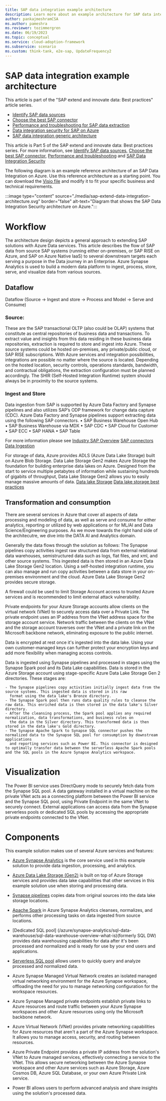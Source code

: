 ```yaml
---
title: SAP data integration example architecture
description: Learn more about an example architecture for SAP data integration.
author: pankajmeshramCSA
ms.author: pameshra
ms.reviewer: tozimmergren
ms.date: 06/19/2023
ms.topic: conceptual
ms.service: cloud-adoption-framework
ms.subservice: scenario
ms.custom: think-tank, e2e-sap, UpdateFrequency2
---
```


# SAP data integration example architecture

This article is part of the "SAP extend and innovate data: Best practices" article series.

- [Identify SAP data sources](./sap-lza-identify-sap-data-sources.md)
- [Choose the best SAP connector](./sap-lza-choose-azure-connectors.md)
- [Performance and troubleshooting for SAP data extraction](./sap-lza-data-extraction-performance-troubleshooting.md)
- [Data integration security for SAP on Azure](./sap-lza-data-integration-security.md)
- [SAP data integration generic architecture](./sap-lza-data-reference-architecture.md)

This article is Part 5 of the SAP extend and innovate data: Best practices series. For more information, see [Identify SAP data sources](./sap-lza-identify-sap-data-sources.md), [Choose the best SAP connector](./sap-lza-choose-azure-connectors.md), [Performance and troubleshooting](./sap-lza-data-extraction-performance-troubleshooting.md) and [SAP Data Integration Security](./sap-lza-data-integration-security.md)


The following diagram is an example reference architecture of an SAP Data Integration on Azure. Use this reference architecture as a starting point. You can download the [Visio file](https://raw.githubusercontent.com/microsoft/CloudAdoptionFramework/master/ready/sap-extend-data-integration-architecture.vsdx) and modify it to fit your specific business and technical requirements. 

:::image type="content" source="./media/sap-extend-data-integration-architecture.svg" border="false" alt-text="Diagram that shows the SAP Data Integration Security architecture on Azure.":::


# Workflow 

The architecture design depicts a general approach to extending SAP solutions with Azure Data services. This article describes the flow of SAP data from source SAP systems (running either on-premises, or SAP RISE on Azure, and SAP on Azure Native IaaS) to several downstream targets each serving a purpose in the Data journey in an Enterprise. Azure Synapse Analytics is used to build a modern data platform to ingest, process, store, serve, and visualize data from various sources. 

## Dataflow 
Dataflow (Source -> Ingest and store -> Process and Model -> Serve and Consume)

### Source:
These are the SAP transactional OLTP (also could be OLAP) systems that constitute as central repositories of business data and transactions. To extract value and insights from this data residing in these business data repositories, extraction is required to store and ingest into Azure. 
These source systems could be hosted on-premises, any private/public cloud, or SAP RISE subscriptions.  With Azure services and integration possibilities, integrations are possible no matter where the source is located. Depending on the hosted location, security controls, operations standards, bandwidth, and contractual obligations, the extraction configuration must be planned accordingly. The SHIR (Self-Hosted Integration Runtime) system should always be in proximity to the source systems.

### Ingest and Store 
Data ingestion from SAP is supported by Azure Data Factory and Synapse pipelines and also utilizes SAP’s ODP framework for change data capture (CDC).
Azure Data Factory and Synapse pipelines support extracting data using the following SAP connectors.
•	SAP Business Warehouse Open Hub
•	SAP Business Warehouse via MDX
•	SAP CDC
•	SAP Cloud for Customer
•	SAP ECC
•	SAP HANA
•	SAP Table

For more information please see 
[Industry SAP Overview](/azure/data-factory/industry-sap-overview)
[SAP connectors](/azure/data-factory/industry-sap-connectors)
[Data Ingestion](/azure/cloud-adoption-framework/scenarios/cloud-scale-analytics/best-practices/sap-data-ingestion)

For storage of data, Azure provides ADLS (Azure Data Lake Storage) built on Azure Blob Storage.
Data Lake Storage Gen2 makes Azure Storage the foundation for building enterprise data lakes on Azure. Designed from the start to service multiple petabytes of information while sustaining hundreds of gigabits of throughput, Data Lake Storage Gen2 allows you to easily manage massive amounts of data.
[Data lake Storage](/azure/storage/blobs/data-lake-storage-introduction)
[Data lake storage best practices](/azure/storage/blobs/data-lake-storage-best-practices)


## Transformation and consumption 
There are several services in Azure that cover all aspects of data processing and modeling of data, as well as serve and consume for either analytics, reporting or utilized by web applications or for ML/AI and Data Science/Engineering purposes. As we move towards the right hand side of the architecutre, we dive into the DATA AI and Analytics domain. 

Generally the data flows through the solution as follows: 
The Synapse pipelines copy activities ingest raw structured data from external relational data warehouses, semistructured data such as logs, flat files, and xml, and other source systems. This ingested data is then stored in an Azure Data Lake Storage Gen2 location. Using a self-hosted integration runtime, you can also manage and run copy activities between a data store in your on-premises environment and the cloud. Azure Data Lake Storage Gen2 provides secure storage. 

A firewall could be used to limit Storage Account access to trusted Azure services and is recommended to limit external attack vulnerability. 

Private endpoints for your Azure Storage accounts allow clients on the virtual network (VNet) to securely access data over a Private Link. The private endpoint uses an IP address from the VNet address space for the storage account service. Network traffic between the clients on the VNet and the storage account traverses over the VNet and a private link on the Microsoft backbone network, eliminating exposure to the public internet. 

Data is encrypted at rest once it's ingested into the data lake. Using your own customer-managed keys can further protect your encryption keys and add more flexibility when managing access controls. 

Data is ingested using Synapse pipelines and processed in stages using the Synapse Spark pool and its Data Lake capabilities. Data is stored in the Azure Storage account using stage-specific Azure Data Lake Storage Gen 2 directories. These stages are:

    - The Synapse pipelines copy activities initially ingest data from the source systems. This ingested data is stored in its raw
      format using the data lake's Bronze directory. 
    - The Synapse Spark pool then runs data quality rules to cleanse the raw data. This enriched data is then stored in the data lake's Silver directory. 
    - After the cleansing process, the Spark pool applies any required normalization, data transformations, and business rules on 
      the data in the Silver directory. This transformed data is then stored in the data lake's Gold directory. 
    - The Synapse Apache Spark to Synapse SQL connector pushes the normalized data to the Synapse SQL pool for consumption by downstream applications 
      and reporting services such as Power BI. This connector is designed to optimally transfer data between the serverless Apache Spark pools and the SQL pools in the Azure Synapse Analytics workspace. 

 
# Visualization 
The Power BI service uses DirectQuery mode to securely fetch data from the Synapse SQL pool. A data gateway installed in a virtual machine on the private VNet acts as a connecting platform between the Power BI service and the Synapse SQL pool, using Private Endpoint in the same VNet to securely connect. 
External applications can access data from the Synapse serverless pools or dedicated SQL pools by accessing the appropriate private endpoints connected to the VNet. 

# Components
This example solution makes use of several Azure services and features: 

  - [Azure Synapse Analytics](/azure/synapse-analytics/overview-what-is) is the core service used in this example solution to provide data ingestion, processing, and analytics. 

  - [Azure Data Lake Storage (Gen2)](/azure/storage/blobs/data-lake-storage-introduction) is built on top of Azure Storage services and provides data lake capabilities that other services in this example solution use when storing and processing data. 

  - [Synapse pipelines](/azure/synapse-analytics/get-started-pipelines) copies data from original sources into the data lake storage locations. 

  - [Apache Spark](/azure/synapse-analytics/spark/apache-spark-overview) in Azure Synapse Analytics cleanses, normalizes, and performs other processing tasks on data ingested from source locations. 

  - [Dedicated SQL pool] (/azure/synapse-analytics/sql-data-warehouse/sql-data-warehouse-overview-what-is)(formerly SQL DW) provides data warehousing capabilities for data after it's been processed and normalized and is ready 
    for use by your end users and applications. 

  - [Serverless SQL pool](/azure/synapse-analytics/sql/on-demand-workspace-overview) allows users to quickly query and analyze processed and normalized data. 

  - Azure Synapse Managed Virtual Network creates an isolated managed virtual networking environment for the Azure Synapse workspace, offloading 
    the need for you to manage networking configuration for the workspace resources. 

  - Azure Synapse Managed private endpoints establish private links to Azure resources and route traffic between your Azure Synapse workspaces 
    and other Azure resources using only the Microsoft backbone network. 

  - Azure Virtual Network (VNet) provides private networking capabilities for Azure resources that aren't a part of the Azure Synapse workspace. 
    It allows you to manage access, security, and routing between resources. 

  - Azure Private Endpoint provides a private IP address from the solution's VNet to Azure managed services, effectively connecting a service 
    to the VNet. This allows secure networking between the Azure Synapse workspace and other Azure services such as Azure Storage, Azure Cosmos DB, Azure SQL Database, or your own Azure Private Link service. 

  - Power BI allows users to perform advanced analysis and share insights using the solution's processed data. 